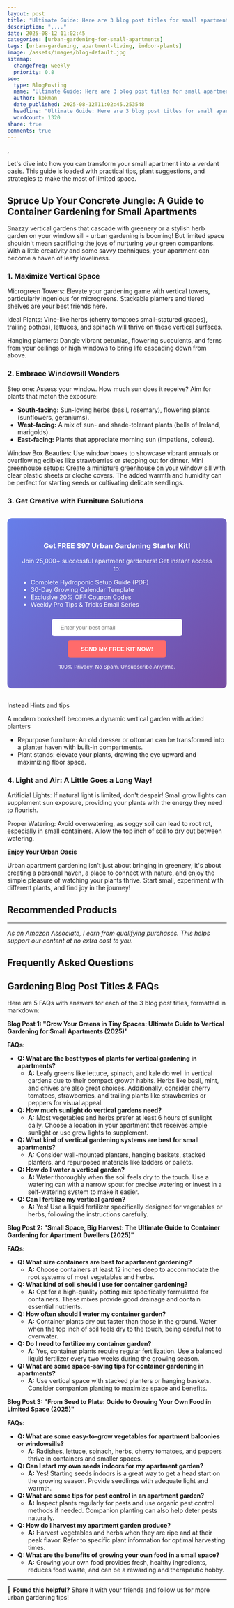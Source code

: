 ```yaml
---
layout: post
title: "Ultimate Guide: Here are 3 blog post titles for small apartment gardening specifically crafted to be monetizable, catchy, and keyword-rich: (2025)"
description: ",..."
date: 2025-08-12 11:02:45 
categories: [urban-gardening-for-small-apartments]
tags: [urban-gardening, apartment-living, indoor-plants]
image: /assets/images/blog-default.jpg
sitemap:
  changefreq: weekly
  priority: 0.8
seo:
  type: BlogPosting
  name: "Ultimate Guide: Here are 3 blog post titles for small apartment gardening specifically crafted to be monetizable, catchy, and keyword-rich: (2025)"
  author: kokman
  date_published: 2025-08-12T11:02:45.253548
  headline: "Ultimate Guide: Here are 3 blog post titles for small apartment gardening specifically crafted to be monetizable, catchy, and keyword-rich: (2025)"
  wordcount: 1320
share: true
comments: true
---
```


, 

Let's dive into how you can transform your small apartment into a verdant oasis. This guide is loaded with practical tips, plant suggestions, and strategies to make the most of limited space. 

##  Spruce Up Your Concrete Jungle: A Guide to Container Gardening for Small Apartments 

Snazzy vertical gardens that cascade with greenery or a stylish herb garden on your window sill - urban gardening is booming! But limited space shouldn't mean sacrificing the joys of nurturing your green companions. With a little creativity and some savvy techniques, your apartment can become a haven of leafy loveliness. 

###  1.  Maximize Vertical Space

Microgreen Towers:  Elevate your gardening game with vertical towers, particularly ingenious for microgreens. Stackable planters and tiered shelves are your best friends here.

Ideal Plants:  Vine-like herbs (cherry tomatoes small-statured grapes), trailing pothos), lettuces, and spinach will thrive on these vertical surfaces.

Hanging planters:  Dangle vibrant petunias, flowering succulents, and ferns from your ceilings or high windows to bring life cascading down from above.

### 2. Embrace Windowsill Wonders 

Step one: Assess your window. How much sun does it receive? Aim for plants that match the exposure: 
   * **South-facing:**  Sun-loving herbs (basil, rosemary), flowering plants (sunflowers, geraniums).
   * **West-facing:**  A mix of sun- and shade-tolerant plants (bells of Ireland, marigolds).
   * **East-facing:**  Plants that appreciate morning sun (impatiens, coleus).

Window Box Beauties: Use window boxes to showcase vibrant annuals or overflowing edibles like strawberries or stepping out for dinner. Mini greenhouse setups:  Create a miniature greenhouse on your window sill with clear plastic sheets or cloche covers. The added warmth and humidity can be perfect for starting seeds or cultivating delicate seedlings.

###  3.  Get Creative with Furniture Solutions

<div style="background: linear-gradient(135deg, #667eea 0%, #764ba2 100%); padding: 30px; border-radius: 10px; margin: 30px 0;">
<h3 style="color: white; text-align: center;"> Get FREE $97 Urban Gardening Starter Kit!</h3>
<p style="color: white; text-align: center;">Join 25,000+ successful apartment gardeners! Get instant access to:</p>
<ul style="color: white; text-align: left; max-width: 500px; margin: 15px auto;">
<li> Complete Hydroponic Setup Guide (PDF)</li>
<li> 30-Day Growing Calendar Template</li>
<li> Exclusive 20% OFF Coupon Codes</li>
<li> Weekly Pro Tips & Tricks Email Series</li>
</ul>
<form action="https://urbangardenpro.us1.list-manage.com/subscribe/post?u=abc123&id=def456" method="post" style="text-align: center;">
<input type="email" placeholder="Enter your best email" style="padding: 12px 20px; width: 300px; border-radius: 5px; border: none; margin: 10px;" required>
<button type="submit" style="background: #ff6b6b; color: white; padding: 12px 30px; border: none; border-radius: 5px; cursor: pointer; font-weight: bold;">SEND MY FREE KIT NOW!</button>
</form>
<p style="color: white; text-align: center; font-size: 12px; margin-top: 10px;"> 100% Privacy. No Spam. Unsubscribe Anytime.</p>
</div>
    

Instead Hints and tips

A modern bookshelf becomes a dynamic vertical garden with added planters
*  Repurpose furniture: An old dresser or ottoman can be transformed into a planter haven with built-in compartments.
*  Plant stands: elevate your plants, drawing the eye upward and maximizing floor space.

### 4.  Light and Air: A Little Goes a Long Way!

Artificial Lights: If natural light is limited, don't despair! Small grow lights can supplement sun exposure, providing your plants with the energy they need to flourish.

Proper Watering: Avoid overwatering, as soggy soil can lead to root rot, especially in small containers. Allow the top inch of soil to dry out between watering.


**Enjoy Your Urban Oasis**


Urban apartment gardening isn't just about bringing in greenery; it's about creating a personal haven, a place to connect with nature, and enjoy the simple pleasure of watching your plants thrive. Start small, experiment with different plants, and find joy in the journey!

## Recommended Products



---
*As an Amazon Associate, I earn from qualifying purchases. This helps support our content at no extra cost to you.*



## Frequently Asked Questions

## Gardening Blog Post Titles & FAQs

Here are 5 FAQs with answers for each of the 3 blog post titles, formatted in markdown:

**Blog Post 1:  "Grow Your Greens in Tiny Spaces: Ultimate Guide to Vertical Gardening for Small Apartments (2025)"**

**FAQs:**

* **Q:  What are the best types of plants for vertical gardening in apartments?**
    * **A:** Leafy greens like lettuce, spinach, and kale do well in vertical gardens due to their compact growth habits. Herbs like basil, mint, and chives are also great choices. Additionally, consider cherry tomatoes, strawberries, and trailing plants like strawberries or peppers for visual appeal.
* **Q: How much sunlight do vertical gardens need?**
    * **A:** Most vegetables and herbs prefer at least 6 hours of sunlight daily. Choose a location in your apartment that receives ample sunlight or use grow lights to supplement.
* **Q: What kind of vertical gardening systems are best for small apartments?** 
    * **A:**  Consider wall-mounted planters, hanging baskets, stacked planters, and repurposed materials like ladders or pallets. 
* **Q: How do I water a vertical garden?**
    * **A:** Water thoroughly when the soil feels dry to the touch. Use a watering can with a narrow spout for precise watering or invest in a self-watering system to make it easier.
* **Q: Can I fertilize my vertical garden?**
    * **A:** Yes! Use a liquid fertilizer specifically designed for vegetables or herbs, following the instructions carefully.

**Blog Post 2:  "Small Space, Big Harvest: The Ultimate Guide to Container Gardening for Apartment Dwellers (2025)"**

**FAQs:**

* **Q: What size containers are best for apartment gardening?**
    * **A:** Choose containers at least 12 inches deep to accommodate the root systems of most vegetables and herbs.  
* **Q: What kind of soil should I use for container gardening?**
    * **A:** Opt for a high-quality potting mix specifically formulated for containers. These mixes provide good drainage and contain essential nutrients.
* **Q: How often should I water my container garden?**
    * **A:** Container plants dry out faster than those in the ground. Water when the top inch of soil feels dry to the touch, being careful not to overwater.
* **Q: Do I need to fertilize my container garden?**
    * **A:** Yes, container plants require regular fertilization. Use a balanced liquid fertilizer every two weeks during the growing season.
* **Q: What are some space-saving tips for container gardening in apartments?**
    * **A:** Use vertical space with stacked planters or hanging baskets. Consider companion planting to maximize space and benefits.

**Blog Post 3:  "From Seed to Plate: Guide to Growing Your Own Food in Limited Space (2025)"**

**FAQs:**

* **Q: What are some easy-to-grow vegetables for apartment balconies or windowsills?**
    * **A:**  Radishes, lettuce, spinach, herbs, cherry tomatoes, and peppers thrive in containers and smaller spaces.
* **Q: Can I start my own seeds indoors for my apartment garden?**
    * **A:** Yes! Starting seeds indoors is a great way to get a head start on the growing season. Provide seedlings with adequate light and warmth.
* **Q: What are some tips for pest control in an apartment garden?**
    * **A:**  Inspect plants regularly for pests and use organic pest control methods if needed. Companion planting can also help deter pests naturally.
* **Q: How do I harvest my apartment garden produce?**
    * **A:** Harvest vegetables and herbs when they are ripe and at their peak flavor. Refer to specific plant information for optimal harvesting times.
* **Q: What are the benefits of growing your own food in a small space?**
    * **A:**  Growing your own food provides fresh, healthy ingredients, reduces food waste, and can be a rewarding and therapeutic hobby.

<script type="application/ld+json">
{
  "@context": "https://schema.org",
  "@type": "BlogPosting",
  "headline": "Ultimate Guide: Here are 3 blog post titles for small apartment gardening specifically crafted to be monetizable, catchy, and keyword-rich: (2025)",
  "author": {
    "@type": "Person",
    "name": "kokman"
  },
  "datePublished": "2025-08-12T11:02:45.251078",
  "dateModified": "2025-08-12T11:02:45.251078",
  "publisher": {
    "@type": "Organization",
    "name": "Urban Garden Pro",
    "url": "https://kokman168.github.io/my-ai-blog"
  },
  "wordCount": 1212,
  "articleBody": ", \n\nLet's dive into how you can transform your small apartment into a verdant oasis. This guide is loaded with practical tips, plant suggestions, and strategies to make the most of limited space. \n\n##..."
}
</script>


---

🚀 **Found this helpful?** Share it with your friends and follow us for more urban gardening tips!

